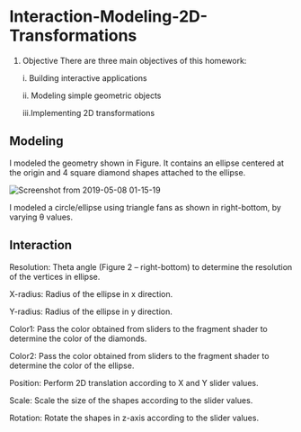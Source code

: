 # Interaction-Modeling-2D-Transformations

1. Objective
  There are three main objectives of this homework:
  
    i.  Building interactive applications
    
    ii. Modeling simple geometric objects
    
    iii.Implementing 2D transformations
    
    
## Modeling
  I modeled the geometry shown in Figure. It contains an ellipse centered at the origin and 4 square
  diamond shapes attached to the ellipse.    
  
  ![Screenshot from 2019-05-08 01-15-19](https://user-images.githubusercontent.com/26312757/57336641-44039d80-712f-11e9-96ab-693873c8b00b.png)

I modeled a circle/ellipse using triangle fans as shown in right-bottom, by varying θ values.

## Interaction

  Resolution: Theta angle (Figure 2 – right-bottom) to determine the resolution of the vertices in ellipse.
  
  X-radius: Radius of the ellipse in x direction.
  
  Y-radius: Radius of the ellipse in y direction.
  
  Color1: Pass the color obtained from sliders to the fragment shader to determine the color of the diamonds.
  
  Color2: Pass the color obtained from sliders to the fragment shader to determine the color of the ellipse.
  
  Position: Perform 2D translation according to X and Y slider values.
  
  Scale: Scale the size of the shapes according to the slider values.
  
  Rotation: Rotate the shapes in z-axis according to the slider values.
  

